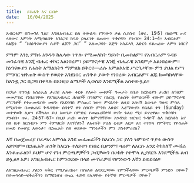 ```yaml
---
title:  ይስሐቅ እና ርብቃ
date:   16/04/2025
---
```




`አብርሐም በሸመገለ ጊዜ፣ እግዚአብሔር ስለ ትውልዱ የገባውን ቃል ሲያስብ (ዘፍ. 15፡5) በዕድሜ ጠና ላለውና እምነት ለሚጣልበት አገልጋዩ ከባድ ኃላፊነት ሰጠው። ጥቅሶቹን ያንብቡ፡ 24:1–4። አብርሐም የልጁን “ ‘ከከነዓናውያን ሴቶች ልጆች ጋር’ ” አለመጋባት እጅግ አስፈላጊ አድርጎ የቆጠረው ለምን ነበር?`

ምንም እንኳ ምክሩ አንዱን ከሌላው ነጥሎ የሚመለከት ዓይነት ቢመስልም፣ የአብርሐም ጉዳይ መንፈሳዊ እንጂ ብሔር ተኮር አልነበረም፣ ኃይማኖታዊ እንጂ ብሔራዊ አንደምታ አልነበረውም። ከነዓናውያን የሐሰት አማልክትን ማምለክ ይቅርና—ራሱ አምልኮአዊ ሥርዓታቸው ምን ያህል የሥነ ምግባር ዝቅጠት ውስጥ የወደቀ እንደነበር ጠንቅቆ ያውቅ የነበረው አብርሐም፣ ልጁ ከመካከላቸው ከአንዷ ጋር ቢጋባ በቀላሉ በእነዚህ ልማዶች ሊወሰድ እንደሚችል አስተውሏል።

`በርካታ የጥንቷ እስራኤል ታሪክ፣ ሌላው ቀርቶ ያለፉት መቶዎች ዓመታት የቤተ ክርስቲያን ታሪክ፣ ለዓለም መመሥከር የነበረባቸው የእግዚአብሔር ሕዝቦች በዓለምና በእርሷ የሐሰት ትምህርቶች ብሎም ኃይማኖታዊ ሥርዓቶች የተጠመዱበት መሆኑ የአደባባይ ምስጢር ነው። ምናልባት ለዚህ አሳዛኝ እውነታ ግዙፍ ምሳሌ የሚሆነው በመጽሐፍ ቅዱሳዊው ሰባተኛ ቀን ሰንበት ምትክ እሁድ፣ አረማውያኑ የፀሐይ ቀን (Sunday) መተዋወቅ ሊሆን ይችላል። ይህ እውነታ በምድር የመጨረሻዎቹ ቀናት ጉልህ ሚና ይኖረዋል። ጥቅሶቹን ያንብቡ፡ ዘፍ. 24፡57-67። በዚህ ታሪክ ውስጥ ከምናገኛቸው አንዳንድ ዝርዝር ጉዳዮች ስለ ክርስቶስ እና ስለ ቤተ ክርስቲያኑ ምን ትምህርት እናገኛለን? ለአብነት ያህል ርብቃ እርቃ እና ተነጥላ የምትኖር የይስሐቅ ዘመድ የመሆኗ እውነታ፣ በኃጢአት ስለ ወደቀው ማንነታችን ምን ያስተምረናል?`

እኛ በመጀመሪያ በፈጣሪ አምሳል እንደ መፈጠራችን ከእርሱ ጋር ያለን ዝምድና ጥያቄ ውስጥ አይገባም። በኃጢአት ጠንቅ ከእርሱ ተለይተን የነበረ ቢሆንም፣ ዛሬም ለእርሱ እንደ ትክክለኛ ሙሽራ እንቆጠራለን፤ ይህም ሆኖ የገዛ ምርጫዎቻችን ጋብቻውን በሁከት የተሞላ ሊያደርጉ እንደሚችሉ ልብ ይሏል። አዎ፣ እግዚአብሔር ከምንወደው በላይ ሙሽራዎቹ የሆንነውን እኛን ይወደናል።

`ለእግዚአብሔር ያለንን ፍቅር የሚያጠናክሩ፣ በየዕለቱ ልናደርጋቸው የምንችላቸው ምርጫዎች ምንድን ናቸው? በተመሳሳይ—ፍቅራችንን ከማደንዘዝ ውጪ ፋይዳ የሌላቸው የትኞቹ ምርጫዎች ናቸው?`